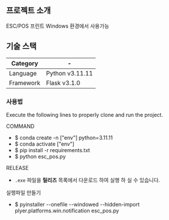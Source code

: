 ## 프로젝트 소개

 ESC/POS 프린트
 Windows 환경에서 사용가능
 
## 기술 스택

|Category| - |
| --- | --- |
|Language|Python v3.11.11|
|Framework|Flask v3.1.0|



### 사용법

Execute the following lines to properly clone and run the project.  

COMMAND
- $ conda create -n ["env"] python=3.11.11
- $ conda activate ["env"]
- $ pip install -r requirements.txt
- $ python esc_pos.py

RELEASE 
- `.exe` 파일을 **릴리즈** 목록에서 다운로드 하여 실행 하 실 수 있습니다.


실행파일 만들기
- $ pyinstaller --onefile --windowed --hidden-import plyer.platforms.win.notification esc_pos.py
